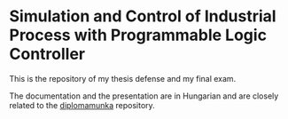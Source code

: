 # Simulation and Control of Industrial Process with Programmable Logic Controller

This is the repository of my thesis defense and my final exam.

The documentation and the presentation are in Hungarian and are closely related to the [diplomamunka](https://github.com/Ethax/diplomamunka) repository.
